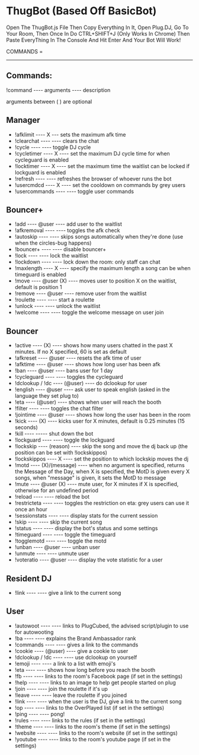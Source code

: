 ThugBot (Based Off BasicBot)
=======
Open The ThugBot.js File Then Copy Everything In It, Open Plug.DJ, Go To Your Room, Then Once In Do CTRL+SHIFT+J
(Only Works In Chrome) Then Paste EveryThing In The Console And Hit Enter And Your Bot Will Work!

COMMANDS =

---------
Commands:
---------

!command ---- arguments ---- description

arguments between ( ) are optional


Manager
-------

- !afklimit ---- X --- sets the maximum afk time
- !clearchat ---- ---- clears the chat
- !cycle ---- ---- toggle DJ cycle
- !cycletimer ---- X ---- set the maximum DJ cycle time for when cycleguard is enabled
- !locktimer ---- X ---- set the maximum time the waitlist can be locked if lockguard is enabled
- !refresh ---- ---- refreshes the browser of whoever runs the bot
- !usercmdcd ---- X ---- set the cooldown on commands by grey users
- !usercommands ---- ---- toggle user commands

Bouncer+
--------

- !add ---- @user ---- add user to the waitlist
- !afkremoval ---- ---- toggles the afk check
- !autoskip ---- ---- skips songs automatically when they're done (use when the circles-bug happens)
- !bouncer+ ---- ---- disable bouncer+
- !lock ---- ---- lock the waitlist
- !lockdown ---- ---- lock down the room: only staff can chat
- !maxlength ---- X ---- specify the maximum length a song can be when timeguard is enabled
- !move ---- @user (X) ---- moves user to position X on the waitlist, default is position 1
- !remove ---- @user ---- remove user from the waitlist
- !roulette ---- ---- start a roulette
- !unlock ---- ---- unlock the waitlist
- !welcome ---- ---- toggle the welcome message on user join 

Bouncer
-------

- !active ---- (X) ---- shows how many users chatted in the past X minutes. If no X specified, 60 is set as default
- !afkreset ---- @user ---- resets the afk time of user
- !afktime ---- @user ---- shows how long user has been afk
- !ban ---- @user ---- bans user for 1 day
- !cycleguard ---- ---- toggles the cycleguard
- !dclookup / !dc ---- (@user) ---- do dclookup for user
- !english ---- @user ---- ask user to speak english (asked in the language they set plug to)
- !eta ---- (@user) ---- shows when user will reach the booth
- !filter ---- ---- toggles the chat filter
- !jointime ---- @user ---- shows how long the user has been in the room
- !kick ---- (X) ---- kicks user for X minutes, default is 0.25 minutes (15 seconds)
- !kill ---- ----- shut down the bot
- !lockguard ---- ---- toggle the lockguard
- !lockskip ---- (reason) ---- skip the song and move the dj back up (the position can be set with !lockskippos)
- !lockskippos ---- X ---- set the position to which lockskip moves the dj
- !motd ---- (X)/(message) ---- when no argument is specified, returns the Message of the Day, when X is specified, the MotD is given every X songs, when "message" is given, it sets the MotD to message
- !mute ---- @user (X) ---- mute user, for X minutes if X is specified, otherwise for an undefined period
- !reload ---- ---- reload the bot
- !restricteta ---- ---- toggles the restriction on eta: grey users can use it once an hour
- !sessionstats ---- ---- display stats for the current session
- !skip ---- ---- skip the current song
- !status ---- ---- display the bot's status and some settings
- !timeguard ---- ---- toggle the timeguard
- !togglemotd ---- ---- toggle the motd
- !unban ---- @user ---- unban user
- !unmute ---- ---- unmute user
- !voteratio ---- @user ---- display the vote statistic for a user

Resident DJ
-----------

- !link ---- ---- give a link to the current song



User
----

- !autowoot ---- ---- links to PlugCubed, the advised script/plugin to use for autowooting
- !ba ---- ---- explains the Brand Ambassador rank
- !commands ---- ---- gives a link to the commands
- !cookie ---- (@user) ---- give a cookie to user
- !dclookup / !dc ---- ---- use dclookup on yourself
- !emoji ---- ---- a link to a list with emoji's
- !eta ---- ---- shows how long before you reach the booth
- !fb ---- ---- links to the room's Facebook page (if set in the settings)
- !help ---- ---- links to an image to help get people started on plug
- !join ---- ---- join the roulette if it's up
- !leave ---- ---- leave the roulette if you joined
- !link ---- ---- when the user is the DJ, give a link to the current song
- !op ---- ---- links to the OverPlayed list (if set in the settings)
- !ping ---- ---- pong!
- !rules ---- ---- links to the rules (if set in the settings)
- !theme ---- ---- links to the room's theme (if set in the settings)
- !website ---- ---- links to the room's website (if set in the settings)
- !youtube ---- ---- links to the room's youtube page (if set in the settings)
